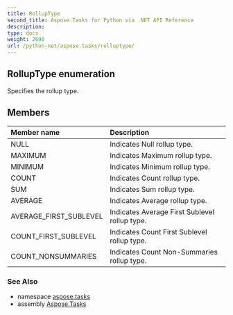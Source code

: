 ```yaml
---
title: RollupType
second_title: Aspose.Tasks for Python via .NET API Reference
description: 
type: docs
weight: 2690
url: /python-net/aspose.tasks/rolluptype/
---
```


## RollupType enumeration

Specifies the rollup type.

## Members
| Member name | Description |
| :- | :- |
|NULL|Indicates Null rollup type.|
|MAXIMUM|Indicates Maximum rollup type.|
|MINIMUM|Indicates Minimum rollup type.|
|COUNT|Indicates Count rollup type.|
|SUM|Indicates Sum rollup type.|
|AVERAGE|Indicates Average rollup type.|
|AVERAGE_FIRST_SUBLEVEL|Indicates Average First Sublevel rollup type.|
|COUNT_FIRST_SUBLEVEL|Indicates Count First Sublevel rollup type.|
|COUNT_NONSUMMARIES|Indicates Count Non-Summaries rollup type.|

### See Also

* namespace [aspose.tasks](/tasks/python-net/aspose.tasks/)
* assembly [Aspose.Tasks](/tasks/python-net/)

